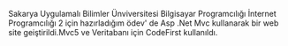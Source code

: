 Sakarya Uygulamalı Bilimler Ünviversitesi Bilgisayar Programcılığı İnternet Programcılığı 2 için hazırladığım ödev' de Asp .Net Mvc kullanarak bir web site geiştirildi.Mvc5 ve Veritabanı için CodeFirst kullanıldı.
